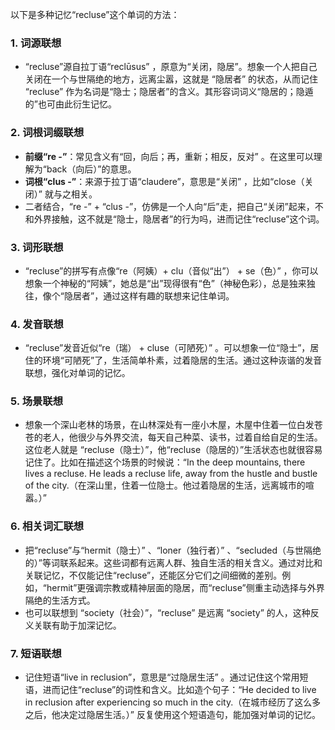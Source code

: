以下是多种记忆“recluse”这个单词的方法：

### 1. 词源联想
 - “recluse”源自拉丁语“reclūsus” ，原意为“关闭，隐居”。想象一个人把自己关闭在一个与世隔绝的地方，远离尘嚣，这就是 “隐居者” 的状态，从而记住 “recluse” 作为名词是“隐士；隐居者”的含义。其形容词词义“隐居的；隐遁的”也可由此衍生记忆。

### 2. 词根词缀联想
 - **前缀“re -”**：常见含义有“回，向后；再，重新；相反，反对” 。在这里可以理解为“back（向后）”的意思。
 - **词根“clus -”**：来源于拉丁语“claudere”，意思是“关闭” ，比如“close（关闭）” 就与之相关。
 - 二者结合，“re -” + “clus -”，仿佛是一个人向“后”走，把自己“关闭”起来，不和外界接触，这不就是“隐士，隐居者”的行为吗，进而记住“recluse”这个词。

### 3. 词形联想
 - “recluse”的拼写有点像“re（阿姨）+ clu（音似“出”） + se（色）” ，你可以想象一个神秘的“阿姨”，她总是“出”现得很有“色”（神秘色彩），总是独来独往，像个“隐居者”，通过这样有趣的联想来记住单词。

### 4. 发音联想
 - “recluse”发音近似“re（瑞） + cluse（可陋死）” 。可以想象一位“隐士”，居住的环境“可陋死”了，生活简单朴素，过着隐居的生活。通过这种诙谐的发音联想，强化对单词的记忆。

### 5. 场景联想
 - 想象一个深山老林的场景，在山林深处有一座小木屋，木屋中住着一位白发苍苍的老人，他很少与外界交流，每天自己种菜、读书，过着自给自足的生活。这位老人就是 “recluse（隐士）”，他“recluse（隐居的）”生活状态也就很容易记住了。比如在描述这个场景的时候说：“In the deep mountains, there lives a recluse. He leads a recluse life, away from the hustle and bustle of the city.（在深山里，住着一位隐士。他过着隐居的生活，远离城市的喧嚣。）” 

### 6. 相关词汇联想
 - 把“recluse”与“hermit（隐士）” 、“loner（独行者）” 、“secluded（与世隔绝的）”等词联系起来。这些词都有远离人群、独自生活的相关含义。通过对比和关联记忆，不仅能记住“recluse”，还能区分它们之间细微的差别。例如，“hermit”更强调宗教或精神层面的隐居，而“recluse”侧重主动选择与外界隔绝的生活方式。
 - 也可以联想到 “society（社会）”，“recluse” 是远离 “society” 的人，这种反义关联有助于加深记忆。

### 7. 短语联想
 - 记住短语“live in reclusion”，意思是“过隐居生活” 。通过记住这个常用短语，进而记住“recluse”的词性和含义。比如造个句子：“He decided to live in reclusion after experiencing so much in the city.（在城市经历了这么多之后，他决定过隐居生活。）” 反复使用这个短语造句，能加强对单词的记忆。 